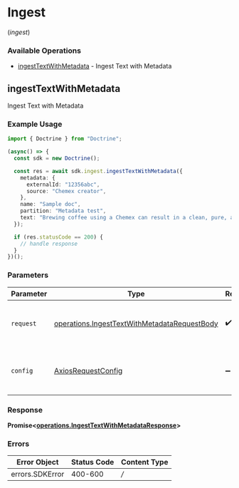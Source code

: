 # Ingest
(*ingest*)

### Available Operations

* [ingestTextWithMetadata](#ingesttextwithmetadata) - Ingest Text with Metadata

## ingestTextWithMetadata

Ingest Text with Metadata

### Example Usage

```typescript
import { Doctrine } from "Doctrine";

(async() => {
  const sdk = new Doctrine();

  const res = await sdk.ingest.ingestTextWithMetadata({
    metadata: {
      externalId: "12356abc",
      source: "Chemex creator",
    },
    name: "Sample doc",
    partition: "Metadata test",
    text: "Brewing coffee using a Chemex can result in a clean, pure, and flavorful cup of coffee. Here is a simple guide to brewing coffee using a Chemex:\n\nWhat you'll need:\n\nChemex\nChemex filters\n42 grams of coffee beans\nGrinder\n700 grams (or ml) of water, plus additional for rinsing\nKettle\nScale\nTimer\nSteps:\n\nBoil your water: Start by bringing your water to a boil. The ideal brewing temperature is between 1195 to 2005 degrees Fahrenheit, so let the water cool down a bit after boiling.\nGrind your coffee: While your water is boiling, grind your coffee beans to a medium-coarse grind. You want the consistency to be similar to sea salt.\nPrepare the filter: Place the Chemex filter in the brewer with the thicker (multi-layered) side against the pouring spout. Rinse the filter with hot water to get rid of any paper taste and to preheat the Chemex. Then, discard the rinse water.\nAdd coffee: Place your Chemex on the scale, tare it to zero, and add your ground coffee.\nBloom the coffee: Start your timer and pour enough water (about 70-100 grams) over the coffee grounds to wet them evenly. Let it sit and \"bloom\" for 30-45 seconds. This allows the coffee to de-gas, enabling the water to yield the full potential of the coffee.\nContinue pouring: After the bloom, continue pouring the water in a slow, steady spiral from the middle of the grounds outwards, pausing as needed to let it drip through. Try to avoid pouring directly on the filter. Continue until you've reached 700 grams (or ml) of water.\nWait: Allow the rest of the water to drip through the grounds. This should take around 4 to 5 minutes. If it's dripping too fast, you may need a finer grind. If it's too slow, try a coarser grind.\nEnjoy: Once the dripping slows to a stop, remove and discard the filter. Swirl the brewed coffee in the Chemex a bit to mix it evenly, then pour and enjoy!\nRemember, these are just guidelines. The best cup of coffee is one that tastes right to you, so feel free to adjust the amount of coffee, the grind size, the water temperature, and the brew time to suit your tastes. The Chemex is a forgiving brewing method, so don't be afraid to experiment a bit to find your perfect brew.",
  });

  if (res.statusCode == 200) {
    // handle response
  }
})();
```

### Parameters

| Parameter                                                                                                        | Type                                                                                                             | Required                                                                                                         | Description                                                                                                      |
| ---------------------------------------------------------------------------------------------------------------- | ---------------------------------------------------------------------------------------------------------------- | ---------------------------------------------------------------------------------------------------------------- | ---------------------------------------------------------------------------------------------------------------- |
| `request`                                                                                                        | [operations.IngestTextWithMetadataRequestBody](../../sdk/models/operations/ingesttextwithmetadatarequestbody.md) | :heavy_check_mark:                                                                                               | The request object to use for the request.                                                                       |
| `config`                                                                                                         | [AxiosRequestConfig](https://axios-http.com/docs/req_config)                                                     | :heavy_minus_sign:                                                                                               | Available config options for making requests.                                                                    |


### Response

**Promise<[operations.IngestTextWithMetadataResponse](../../sdk/models/operations/ingesttextwithmetadataresponse.md)>**
### Errors

| Error Object    | Status Code     | Content Type    |
| --------------- | --------------- | --------------- |
| errors.SDKError | 400-600         | */*             |
